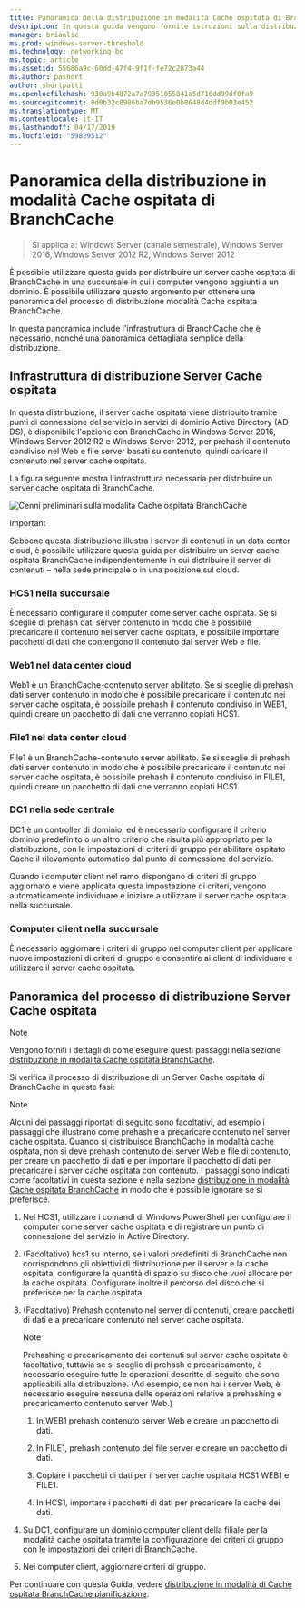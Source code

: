 ```yaml
---
title: Panoramica della distribuzione in modalità Cache ospitata di BranchCache
description: In questa guida vengono fornite istruzioni sulla distribuzione di BranchCache in modalità cache ospitata sul computer che eseguono Windows Server 2016 e Windows 10
manager: brianlic
ms.prod: windows-server-threshold
ms.technology: networking-bc
ms.topic: article
ms.assetid: 55686a9c-60dd-47f4-9f1f-fe72c2873a44
ms.author: pashort
author: shortpatti
ms.openlocfilehash: 930a9b4872a7a79351055841a5d716dd99df0fa9
ms.sourcegitcommit: 0d0b32c8986ba7db9536e0b8648d4ddf9b03e452
ms.translationtype: MT
ms.contentlocale: it-IT
ms.lasthandoff: 04/17/2019
ms.locfileid: "59829512"
---
```

# <a name="branchcache-hosted-cache-mode-deployment-overview"></a>Panoramica della distribuzione in modalità Cache ospitata di BranchCache

>Si applica a: Windows Server (canale semestrale), Windows Server 2016, Windows Server 2012 R2, Windows Server 2012

È possibile utilizzare questa guida per distribuire un server cache ospitata di BranchCache in una succursale in cui i computer vengono aggiunti a un dominio. È possibile utilizzare questo argomento per ottenere una panoramica del processo di distribuzione modalità Cache ospitata BranchCache.

In questa panoramica include l'infrastruttura di BranchCache che è necessario, nonché una panoramica dettagliata semplice della distribuzione.

## <a name="bkmk_components"></a>Infrastruttura di distribuzione Server Cache ospitata

In questa distribuzione, il server cache ospitata viene distribuito tramite punti di connessione del servizio in servizi di dominio Active Directory \(AD DS\), è disponibile l'opzione con BranchCache in Windows Server 2016, Windows Server 2012 R2 e Windows Server 2012, per prehash il contenuto condiviso nel Web e file server basati su contenuto, quindi caricare il contenuto nel server cache ospitata.

La figura seguente mostra l'infrastruttura necessaria per distribuire un server cache ospitata di BranchCache.

![Cenni preliminari sulla modalità Cache ospitata BranchCache](../../../media/BranchCache-Hcm-Overview/Bc-Hcm-Overview.jpg)

> [!IMPORTANT]
> Sebbene questa distribuzione illustra i server di contenuti in un data center cloud, è possibile utilizzare questa guida per distribuire un server cache ospitata BranchCache indipendentemente in cui distribuire il server di contenuti – nella sede principale o in una posizione sul cloud.

### <a name="hcs1-in-the-branch-office"></a>HCS1 nella succursale

È necessario configurare il computer come server cache ospitata. Se si sceglie di prehash dati server contenuto in modo che è possibile precaricare il contenuto nei server cache ospitata, è possibile importare pacchetti di dati che contengono il contenuto dai server Web e file.

### <a name="web1-in-the-cloud-data-center"></a>Web1 nel data center cloud

Web1 è un BranchCache\-contenuto server abilitato. Se si sceglie di prehash dati server contenuto in modo che è possibile precaricare il contenuto nei server cache ospitata, è possibile prehash il contenuto condiviso in WEB1, quindi creare un pacchetto di dati che verranno copiati HCS1.

### <a name="file1-in-the-cloud-data-center"></a>File1 nel data center cloud

File1 è un BranchCache\-contenuto server abilitato. Se si sceglie di prehash dati server contenuto in modo che è possibile precaricare il contenuto nei server cache ospitata, è possibile prehash il contenuto condiviso in FILE1, quindi creare un pacchetto di dati che verranno copiati HCS1.
  
### <a name="dc1-in-the-main-office"></a>DC1 nella sede centrale

DC1 è un controller di dominio, ed è necessario configurare il criterio dominio predefinito o un altro criterio che risulta più appropriato per la distribuzione, con le impostazioni di criteri di gruppo per abilitare ospitato Cache il rilevamento automatico dal punto di connessione del servizio.

Quando i computer client nel ramo dispongano di criteri di gruppo aggiornato e viene applicata questa impostazione di criteri, vengono automaticamente individuare e iniziare a utilizzare il server cache ospitata nella succursale.

### <a name="client-computers-in-the-branch-office"></a>Computer client nella succursale

È necessario aggiornare i criteri di gruppo nei computer client per applicare nuove impostazioni di criteri di gruppo e consentire ai client di individuare e utilizzare il server cache ospitata.

## <a name="bkmk_overview"></a>Panoramica del processo di distribuzione Server Cache ospitata

>[!NOTE]
>Vengono forniti i dettagli di come eseguire questi passaggi nella sezione [distribuzione in modalità Cache ospitata BranchCache](4-Bc-Hcm-Deployment.md).

Si verifica il processo di distribuzione di un Server Cache ospitata di BranchCache in queste fasi:

>[!NOTE]
>Alcuni dei passaggi riportati di seguito sono facoltativi, ad esempio i passaggi che illustrano come prehash e a precaricare contenuto nel server cache ospitata. Quando si distribuisce BranchCache in modalità cache ospitata, non si deve prehash contenuto dei server Web e file di contenuto, per creare un pacchetto di dati e per importare il pacchetto di dati per precaricare i server cache ospitata con contenuto. I passaggi sono indicati come facoltativi in questa sezione e nella sezione [distribuzione in modalità Cache ospitata BranchCache](4-Bc-Hcm-Deployment.md) in modo che è possibile ignorare se si preferisce.

1. Nel HCS1, utilizzare i comandi di Windows PowerShell per configurare il computer come server cache ospitata e di registrare un punto di connessione del servizio in Active Directory.

2. \(Facoltativo\) hcs1 su interno, se i valori predefiniti di BranchCache non corrispondono gli obiettivi di distribuzione per il server e la cache ospitata, configurare la quantità di spazio su disco che vuoi allocare per la cache ospitata. Configurare inoltre il percorso del disco che si preferisce per la cache ospitata.

3. \(Facoltativo\) Prehash contenuto nel server di contenuti, creare pacchetti di dati e a precaricare contenuto nel server cache ospitata.

    > [!NOTE]
    > Prehashing e precaricamento dei contenuti sul server cache ospitata è facoltativo, tuttavia se si sceglie di prehash e precaricamento, è necessario eseguire tutte le operazioni descritte di seguito che sono applicabili alla distribuzione. \(Ad esempio, se non hai i server Web, è necessario eseguire nessuna delle operazioni relative a prehashing e precaricamento contenuto server Web.\)

    1. In WEB1 prehash contenuto server Web e creare un pacchetto di dati.

    2. In FILE1, prehash contenuto del file server e creare un pacchetto di dati.

    3. Copiare i pacchetti di dati per il server cache ospitata HCS1 WEB1 e FILE1.

    4. In HCS1, importare i pacchetti di dati per precaricare la cache dei dati.

4. Su DC1, configurare un dominio computer client della filiale per la modalità cache ospitata tramite la configurazione dei criteri di gruppo con le impostazioni dei criteri di BranchCache.

5. Nei computer client, aggiornare criteri di gruppo.

Per continuare con questa Guida, vedere [distribuzione in modalità di Cache ospitata BranchCache pianificazione](3-Bc-Hcm-Plan.md).